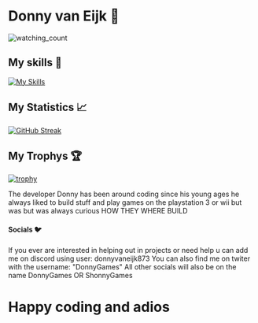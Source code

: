 # Donny van Eijk 🚀

<img src="https://komarev.com/ghpvc/?username=DonnyvanEijk&color=brightgreen" alt="watching_count" />

## My skills 🫡
[![My Skills](https://skillicons.dev/icons?i=js,html,css,react,next,laravel,figma,discord,discordjs,nodejs,dotnet,cs,c,cpp,haxe,python,java,ts,php,mysql)](https://skillicons.dev)

## My Statistics 📈
[![GitHub Streak](https://streak-stats.demolab.com?user=DonnyvanEijk&theme=monokai&hide_border=false)](https://git.io/streak-stats) 

## My Trophys 🏆
[![trophy](https://github-profile-trophy.vercel.app/?username=DonnyvanEijk&theme=onedark)](https://github.com/ryo-ma/github-profile-trophy)


The developer Donny has been around coding since his young ages 
he always liked to build stuff and play games on the playstation 3 or wii but was but was always curious
HOW THEY WHERE BUILD


#### Socials 🐦

If you ever are interested in helping out in projects or need help u can add me on discord using user: donnyvaneijk873  You can also find me on twiter with the username: "DonnyGames"
All other socials will also be on the name DonnyGames OR ShonnyGames

# Happy coding and adios
